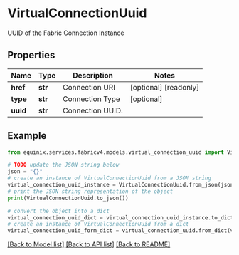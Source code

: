 # VirtualConnectionUuid

UUID of the Fabric Connection Instance

## Properties

Name | Type | Description | Notes
------------ | ------------- | ------------- | -------------
**href** | **str** | Connection URI | [optional] [readonly] 
**type** | **str** | Connection Type | [optional] 
**uuid** | **str** | Connection UUID. | 

## Example

```python
from equinix.services.fabricv4.models.virtual_connection_uuid import VirtualConnectionUuid

# TODO update the JSON string below
json = "{}"
# create an instance of VirtualConnectionUuid from a JSON string
virtual_connection_uuid_instance = VirtualConnectionUuid.from_json(json)
# print the JSON string representation of the object
print(VirtualConnectionUuid.to_json())

# convert the object into a dict
virtual_connection_uuid_dict = virtual_connection_uuid_instance.to_dict()
# create an instance of VirtualConnectionUuid from a dict
virtual_connection_uuid_form_dict = virtual_connection_uuid.from_dict(virtual_connection_uuid_dict)
```
[[Back to Model list]](../README.md#documentation-for-models) [[Back to API list]](../README.md#documentation-for-api-endpoints) [[Back to README]](../README.md)


